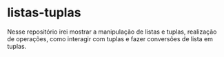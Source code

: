 # listas-tuplas
Nesse repositório irei mostrar a manipulação de listas e tuplas, realização de operações, como interagir com tuplas e fazer conversões de lista em tuplas.
